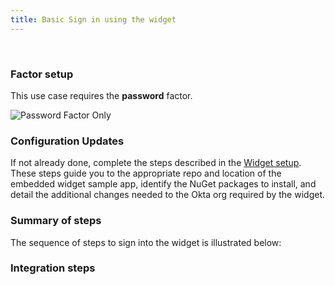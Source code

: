 ```yaml
---
title: Basic Sign in using the widget
---
```


<div class="oie-embedded-sdk">

<ApiLifecycle access="ie" /><br>

<StackSelector class="cleaner-selector"/>

### Factor setup

This use case requires the **password** factor.

<div class="common-image-format">

![Password Factor Only](/img/oie-embedded-sdk/factor-password-only.png
 "Password Factor")

</div>

### Configuration Updates

If not already done, complete the steps described in the
[Widget setup](/docs/guides/oie-embedded-widget-setup/).
These steps guide you to the appropriate repo and location
of the embedded widget sample app, identify the NuGet packages
to install, and detail the additional changes needed to the Okta
org required by the widget.

### Summary of steps

The sequence of steps to sign into the widget is illustrated below:

<StackSelector snippet="summaryofsteps" noSelector />

### Integration steps

<StackSelector snippet="integrationsteps" noSelector />

</div>
